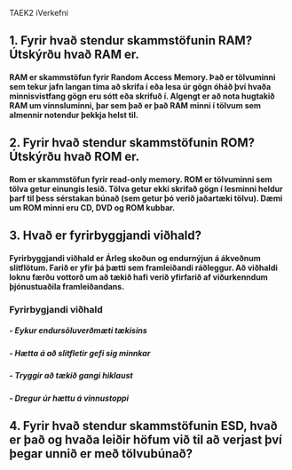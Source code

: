 TAEK2
iVerkefni

## 1. Fyrir hvað stendur skammstöfunin RAM?  Útskýrðu hvað RAM er.
#### RAM er skammstöfun fyrir Random Access Memory. Það er tölvuminni sem tekur jafn langan tíma að skrifa í eða lesa úr gögn óháð því hvaða minnisvistfang gögn eru sótt eða skrifuð í. Algengt er að nota hugtakið RAM um vinnsluminni, þar sem það er það RAM minni í tölvum sem almennir notendur þekkja helst til.
## 2. Fyrir hvað stendur skammstöfunin ROM? Útskýrðu hvað ROM er.
#### Rom er skammstöfun fyrir read-only memory. ROM er tölvuminni sem tölva getur einungis lesið. Tölva getur ekki skrifað gögn í lesminni heldur þarf til þess sérstakan búnað (sem getur þó verið jaðartæki tölvu). Dæmi um ROM minni eru CD, DVD og ROM kubbar.
## 3. Hvað er fyrirbyggjandi viðhald?
#### Fyrirbyggjandi viðhald er Árleg skoðun og endurnýjun á ákveðnum slitflötum. Farið er yfir þá þætti sem framleiðandi ráðleggur. Að viðhaldi loknu færðu vottorð um að tækið hafi verið yfirfarið af viðurkenndum þjónustuaðila framleiðandans.
### Fyrirbygjandi viðhald
##### - Eykur endursöluverðmæti tækisins
##### - Hætta á að slitfletir gefi sig minnkar
##### - Tryggir að tækið gangi hiklaust
##### - Dregur úr hættu á vinnustoppi
## 4. Fyrir hvað stendur skammstöfunin ESD, hvað er það og hvaða leiðir höfum við til að verjast því þegar unnið er með tölvubúnað?
